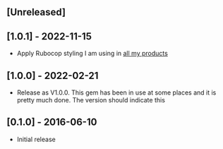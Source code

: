 ## [Unreleased]

## [1.0.1] - 2022-11-15

- Apply Rubocop styling I am using in [all my products](https://github.com/klaustopher/rubocop-config/)

## [1.0.0] - 2022-02-21

- Release as V1.0.0. This gem has been in use at some places and it is pretty much done. The version should indicate this

## [0.1.0] - 2016-06-10

- Initial release
